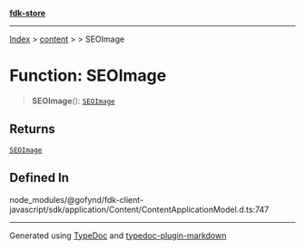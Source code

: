 [**fdk-store**](../../../README.md)
***

[Index](../../../API.md) > [content](../../README.md) > [<internal>](../README.md) > SEOImage

# Function: SEOImage

> **SEOImage**(): [`SEOImage`](../type-aliases/type-alias.SEOImage.md)

## Returns

[`SEOImage`](../type-aliases/type-alias.SEOImage.md)

## Defined In

node\_modules/@gofynd/fdk-client-javascript/sdk/application/Content/ContentApplicationModel.d.ts:747

***
Generated using [TypeDoc](https://typedoc.org/) and [typedoc-plugin-markdown](https://www.npmjs.com/package/typedoc-plugin-markdown)
